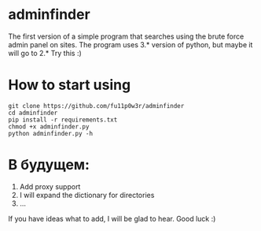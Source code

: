 # adminfinder
The first version of a simple program that searches using the brute force admin panel on sites.
The program uses 3.* version of python, but maybe it will go to 2.* Try this :)

# How to start using
```
git clone https://github.com/fu11p0w3r/adminfinder
cd adminfinder
pip install -r requirements.txt
chmod +x adminfinder.py
python adminfinder.py -h
```
# В будущем:
1. Add proxy support
2. I will expand the dictionary for directories
3. ...

If you have ideas what to add, I will be glad to hear.
Good luck :)
